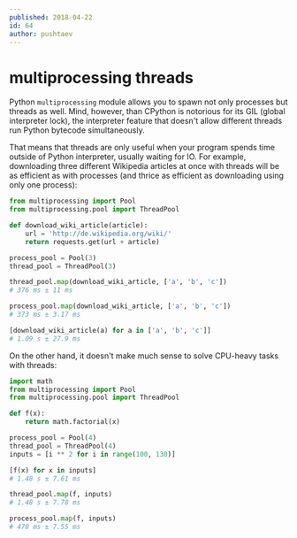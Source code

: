 ```yaml
---
published: 2018-04-22
id: 64
author: pushtaev
---
```


# multiprocessing threads

Python `multiprocessing` module allows you to spawn not only processes but threads as well. Mind, however, than CPython is notorious for its GIL (global interpreter lock), the interpreter feature that doesn't allow different threads run Python bytecode simultaneously.

That means that threads are only useful when your program spends time outside of Python interpreter, usually waiting for IO. For example, downloading three different Wikipedia articles at once with threads will be as efficient as with processes (and thrice as efficient as downloading using only one process):

```python {no-run}
from multiprocessing import Pool
from multiprocessing.pool import ThreadPool

def download_wiki_article(article):
    url = 'http://de.wikipedia.org/wiki/'
    return requests.get(url + article)

process_pool = Pool(3)
thread_pool = ThreadPool(3)

thread_pool.map(download_wiki_article, ['a', 'b', 'c'])
# 376 ms ± 11 ms

process_pool.map(download_wiki_article, ['a', 'b', 'c'])
# 373 ms ± 3.17 ms

[download_wiki_article(a) for a in ['a', 'b', 'c']]
# 1.09 s ± 27.9 ms
```

On the other hand, it doesn't make much sense to solve CPU-heavy tasks with threads:

```python {no-run}
import math
from multiprocessing import Pool
from multiprocessing.pool import ThreadPool

def f(x):
    return math.factorial(x)

process_pool = Pool(4)
thread_pool = ThreadPool(4)
inputs = [i ** 2 for i in range(100, 130)]

[f(x) for x in inputs]
# 1.48 s ± 7.61 ms

thread_pool.map(f, inputs)
# 1.48 s ± 7.78 ms

process_pool.map(f, inputs)
# 478 ms ± 7.55 ms
```
